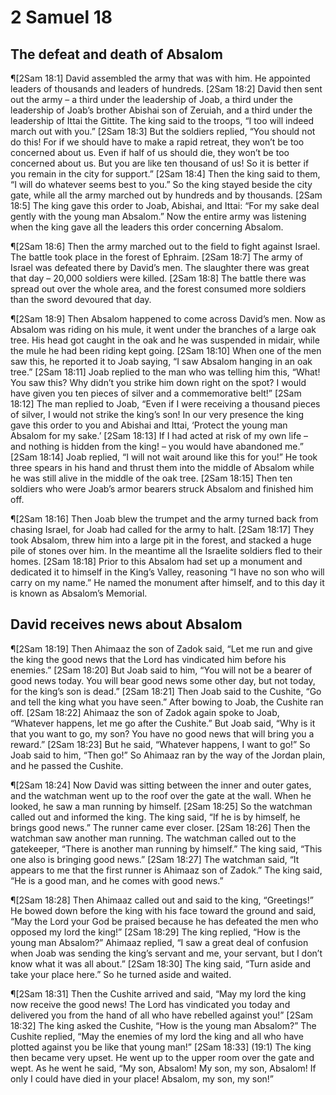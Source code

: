# 2 Samuel 18

## The defeat and death of Absalom
¶[2Sam 18:1] David assembled the army that was with him. He appointed leaders of thousands and leaders of hundreds.
[2Sam 18:2] David then sent out the army – a third under the leadership of Joab, a third under the leadership of Joab’s brother Abishai son of Zeruiah, and a third under the leadership of Ittai the Gittite. The king said to the troops, “I too will indeed march out with you.”
[2Sam 18:3] But the soldiers replied, “You should not do this! For if we should have to make a rapid retreat, they won’t be too concerned about us. Even if half of us should die, they won’t be too concerned about us. But you are like ten thousand of us! So it is better if you remain in the city for support.”
[2Sam 18:4] Then the king said to them, “I will do whatever seems best to you.” So the king stayed beside the city gate, while all the army marched out by hundreds and by thousands.
[2Sam 18:5] The king gave this order to Joab, Abishai, and Ittai: “For my sake deal gently with the young man Absalom.” Now the entire army was listening when the king gave all the leaders this order concerning Absalom.

¶[2Sam 18:6] Then the army marched out to the field to fight against Israel. The battle took place in the forest of Ephraim.
[2Sam 18:7] The army of Israel was defeated there by David’s men. The slaughter there was great that day – 20,000 soldiers were killed.
[2Sam 18:8] The battle there was spread out over the whole area, and the forest consumed more soldiers than the sword devoured that day.

¶[2Sam 18:9] Then Absalom happened to come across David’s men. Now as Absalom was riding on his mule, it went under the branches of a large oak tree. His head got caught in the oak and he was suspended in midair, while the mule he had been riding kept going.
[2Sam 18:10] When one of the men saw this, he reported it to Joab saying, “I saw Absalom hanging in an oak tree.”
[2Sam 18:11] Joab replied to the man who was telling him this, “What! You saw this? Why didn’t you strike him down right on the spot? I would have given you ten pieces of silver and a commemorative belt!”
[2Sam 18:12] The man replied to Joab, “Even if I were receiving a thousand pieces of silver, I would not strike the king’s son! In our very presence the king gave this order to you and Abishai and Ittai, ‘Protect the young man Absalom for my sake.’
[2Sam 18:13] If I had acted at risk of my own life – and nothing is hidden from the king! – you would have abandoned me.”
[2Sam 18:14] Joab replied, “I will not wait around like this for you!” He took three spears in his hand and thrust them into the middle of Absalom while he was still alive in the middle of the oak tree.
[2Sam 18:15] Then ten soldiers who were Joab’s armor bearers struck Absalom and finished him off.

¶[2Sam 18:16] Then Joab blew the trumpet and the army turned back from chasing Israel, for Joab had called for the army to halt.
[2Sam 18:17] They took Absalom, threw him into a large pit in the forest, and stacked a huge pile of stones over him. In the meantime all the Israelite soldiers fled to their homes.
[2Sam 18:18] Prior to this Absalom had set up a monument and dedicated it to himself in the King’s Valley, reasoning “I have no son who will carry on my name.” He named the monument after himself, and to this day it is known as Absalom’s Memorial.

## David receives news about Absalom
¶[2Sam 18:19] Then Ahimaaz the son of Zadok said, “Let me run and give the king the good news that the Lord has vindicated him before his enemies.”
[2Sam 18:20] But Joab said to him, “You will not be a bearer of good news today. You will bear good news some other day, but not today, for the king’s son is dead.”
[2Sam 18:21] Then Joab said to the Cushite, “Go and tell the king what you have seen.” After bowing to Joab, the Cushite ran off.
[2Sam 18:22] Ahimaaz the son of Zadok again spoke to Joab, “Whatever happens, let me go after the Cushite.” But Joab said, “Why is it that you want to go, my son? You have no good news that will bring you a reward.”
[2Sam 18:23] But he said, “Whatever happens, I want to go!” So Joab said to him, “Then go!” So Ahimaaz ran by the way of the Jordan plain, and he passed the Cushite.

¶[2Sam 18:24] Now David was sitting between the inner and outer gates, and the watchman went up to the roof over the gate at the wall. When he looked, he saw a man running by himself.
[2Sam 18:25] So the watchman called out and informed the king. The king said, “If he is by himself, he brings good news.” The runner came ever closer.
[2Sam 18:26] Then the watchman saw another man running. The watchman called out to the gatekeeper, “There is another man running by himself.” The king said, “This one also is bringing good news.”
[2Sam 18:27] The watchman said, “It appears to me that the first runner is Ahimaaz son of Zadok.” The king said, “He is a good man, and he comes with good news.”

¶[2Sam 18:28] Then Ahimaaz called out and said to the king, “Greetings!” He bowed down before the king with his face toward the ground and said, “May the Lord your God be praised because he has defeated the men who opposed my lord the king!”
[2Sam 18:29] The king replied, “How is the young man Absalom?” Ahimaaz replied, “I saw a great deal of confusion when Joab was sending the king’s servant and me, your servant, but I don’t know what it was all about.”
[2Sam 18:30] The king said, “Turn aside and take your place here.” So he turned aside and waited.

¶[2Sam 18:31] Then the Cushite arrived and said, “May my lord the king now receive the good news! The Lord has vindicated you today and delivered you from the hand of all who have rebelled against you!”
[2Sam 18:32] The king asked the Cushite, “How is the young man Absalom?” The Cushite replied, “May the enemies of my lord the king and all who have plotted against you be like that young man!”
[2Sam 18:33] (19:1) The king then became very upset. He went up to the upper room over the gate and wept. As he went he said, “My son, Absalom! My son, my son, Absalom! If only I could have died in your place! Absalom, my son, my son!”
